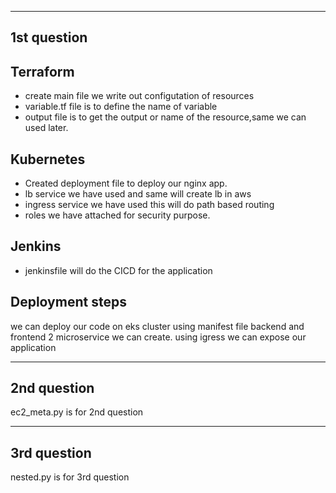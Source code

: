 ------------
1st question
------------

Terraform
-
- create main file we write out configutation of resources
- variable.tf file is to define the name of variable
- output file is to get the output or name of the resource,same we can used later.

Kubernetes
-
- Created deployment file to deploy our nginx app.
- lb service we have used and same will create lb in aws
- ingress service we have used this will do path based routing
- roles we have attached for security purpose.

Jenkins
-
- jenkinsfile will do the CICD for the application

Deployment steps
-
we can deploy our code on eks cluster using manifest file
backend and frontend 2 microservice we can create.
using igress we can expose our application

------------
2nd question
------------
ec2_meta.py is for 2nd question

------------
3rd question
------------
nested.py is for 3rd question

